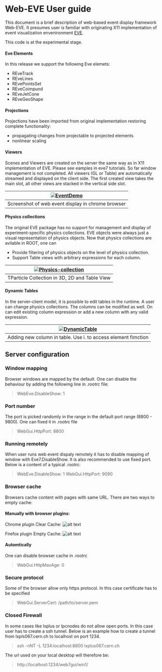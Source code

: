 
# Web-EVE User guide

This document is a brief description of web-based event display framework Web-EVE. It presumes user is familiar with originating X11 implementation of event visualization envenironment [EVE](https://root.cern.ch/doc/v614/group__TEve.html).

This code is at the experimental stage. 

#### Eve Elements
In this release we support the following Eve elemets:
  * REveTrack
  * REveLines
  * REvePointsSet
  * REveCoimpund
  * REveJetCone
  * REveGeoShape
  
#### Projections
 Projections have been imported from original implementation restoring complete functionality:
   * propagating changes from projectable to projected elements
   * nonlinear scaling 
  
#### Viewers  
 Scenes and Viewers are created on the server the same way as in X11 implementation of EVE. Please see eamples in eve7 tutorials.
 So far window management is not completed. All viewers (GL or Table) are automatically streamed and displayed on the client side. The first created view takes the main slot, all other views are stacked in the vertical side slot.
 <br/>
 


 | [![EventDemo](https://genki.physics.ucsd.edu/alja/eventdemo-scaled.png)](event-demo.png) | 
|:---:|
| Screenshot of web event display in chrome browser| 
 
#### Physics collections
The original EVE package has no support for management and display of
experiment-specific physics collections. EVE objects were always just
a visual representation of physics objects. Now that physics collections are avilable in ROOT, one can
 *  Provide filtering of physics objects on the level of physics collection.
 * Support Table views with arbitrary expressions for each column.


 | [![Physics-collection](https://genki.physics.ucsd.edu/alja/collection-scaled2.png)](collection.png) | 
|:---:|
| TParticle Collection in 3D, 2D and Table View | 
#### Dynamic Tables

In the server-client model, it is possible to edit tables in the
runtime. A user can change physics collections. The columns can be
modified as well. On can edit existing column expression or add a new
column with any valid expression.
<br/>
<!--a href="url"><img src="https://genki.physics.ucsd.edu/alja/table.png"  width="550" ></a-->
| [![DynamicTable](https://genki.physics.ucsd.edu/alja/table-scaled.png)](table-large.png) | 
|:---:|
| Adding new column in table. Use i. to access element fimction | 

## Server configuration
### Window mapping
Browser windows are mapped by the default. One can disable the behaviour by adding the following line in .rootrc file:
> WebEve.DisableShow: 1

### Port number
The port is picked randomly in the range in the default port range (8800 - 9800). One can fixed it in .rootrc file 
> WebGui.HttpPort:            8800

### Running remotely
When user runs web event dispaly remotely it has to disable mapping of window with Eve7.DisableShow. It is also recommended to use fixed port. Below is a content of a typical .rootrc:
> WebEve.DisableShow: 1
> WebGui.HttpPort:            9090

### Browser cache
Browsers cache content with pages with same URL. There are two ways to empty cache:

#### Manually with browser plugins:

  Chrome plugin Clear Cache:
  ![alt text](https://genki.physics.ucsd.edu/alja/clearcache-icon3.png "Chrome clear cache plugin")
  
  Firefox plugin Empty Cache:
  ![alt text](https://genki.physics.ucsd.edu/alja/emptycache-icon2.png "Firefox clear cache plugin")
  
#### Automtically 
 One can disable browser cache in .rootrc
  > WebGui.HttpMaxAge: 0

### Secure protocol
Some of the browser allow only https protocol. In this case certificate has to be specified 
> WebGui.ServerCert:          /path/to/server.pem


### Closed Firewall
In some cases like lxplus or lpcnodes do not allow open ports. In this case user has to create a ssh tunnel. Below is an example how to create a tunnel from lxpls067.cern.ch to localhost on port 1234.


> ssh -nNT -L 1234:localhost:8800 lxplus067.cern.ch 

The url used on your local desktop will therefore be:

> http://localhost:1234/web7gui/win1/

